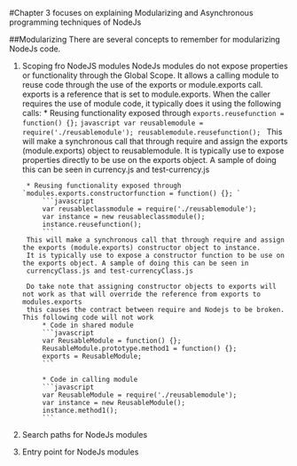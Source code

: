 #Chapter 3 focuses on explaining Modularizing and Asynchronous programming techniques of NodeJs

##Modularizing
There are several concepts to remember for modularizing NodeJs code.
1. Scoping fro NodeJS modules
   NodeJs modules do not expose properties or functionality through the Global Scope.
   It allows a calling module to reuse code through the use of the exports or module.exports call.
   exports is a reference that is set to module.exports. When the caller requires the use of module code,
   it typically does it using the following calls:
        * Reusing functionality exposed through  `exports.reusefunction = function() {};` 
            ```javascript
            var reusablemodule = require('./reusablemodule');
            reusablemodule.reusefunction();
            ```
        This will make a synchronous call that through require and assign the exports (module.exports) object to reusablemodule.
        It is typically use to expose properties directly to be use on the exports object. A sample of doing this can be seen in
        currency.js and test-currency.js

        * Reusing functionality exposed through  `modules.exports.constructorfunction = function() {}; `
            ```javascript
            var reusableclassmodule = require('./reusablemodule');
            var instance = new reusableclassmodule();
            instance.reusefunction();
            ```
        This will make a synchronous call that through require and assign the exports (module.exports) constructor object to instance.
        It is typically use to expose a constructor function to be use on the exports object. A sample of doing this can be seen in
        currencyClass.js and test-currencyClass.js
        
        Do take note that assigning constructor objects to exports will not work as that will override the reference from exports to modules.exports
        this causes the contract between require and Nodejs to be broken. This following code will not work
            * Code in shared module
            ```javascript
            var ReusableModule = function() {};
            ReusableModule.prototype.method1 = function() {};
            exports = ReusableModule;            
            ```        
            
            * Code in calling module
            ```javascript
            var ReusableModule = require('./reusablemodule');
            var instance = new ReusableModule();
            instance.method1();
            ```        
2. Search paths for NodeJs modules
3. Entry point for NodeJs modules